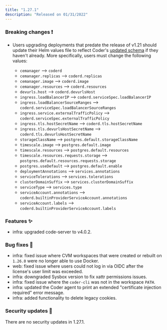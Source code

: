 ```yaml
---
title: "1.27.1"
description: "Released on 01/31/2022"
---
```


### Breaking changes ❗

- Users upgrading deployments that predate the release of v1.21 should update
  their Helm values file to reflect Coder's [updated schema] if they haven't
  already. More specifically, users must change the following values:

  - `cemanager` --> `coderd`
  - `cemanager.replicas` --> `coderd.replicas`
  - `cemanager.image` --> `coderd.image`
  - `cemanager.resources` --> `coderd.resources`
  - `devurls.host` --> `coderd.devurlsHost`
  - `ingress.loadBalancerIP` --> `coderd.serviceSpec.loadBalancerIP`
  - `ingress.loadBalancerSourceRanges` -->
    `coderd.serviceSpec.loadBalancerSourceRanges`
  - `ingress.service.externalTrafficPolicy` -->
    `coderd.serviceSpec.externalTrafficPolicy`
  - `ingress.tls.hostSecretName` --> `coderd.tls.hostSecretName`
  - `ingress.tls.devurlsHostSecretName` --> `coderd.tls.devurlsHostSecretName`
  - `storageClassName` --> `postgres.default.storageClassName`
  - `timescale.image` --> `postgres.default.image`
  - `timescale.resources` --> `postgres.default.resources`
  - `timescale.resources.requests.storage` -->
    `postgres.default.resources.requests.storage`
  - `postgres.useDefault` --> `postgres.default.enable`
  - `deploymentAnnotations` --> `services.annotations`
  - `serviceTolerations` --> `services.tolerations`
  - `clusterDomainSuffix` --> `services.clusterDomainSuffix`
  - `serviceType` --> `services.type`
  - `serviceAccount.annotations` -->
    `coderd.builtinProviderServiceAccount.annotations`
  - `serviceAccount.labels` --> `coderd.builtinProviderServiceAccount.labels`

<!-- Turn off linting to avoid changing the link -->
<!-- markdownlint-disable MD044 -->

[updated schema]:
  https://github.com/coder/enterprise-helm/blob/1.27.0/values.yaml

<!-- markdownlint-enable MD044 -->

### Features ✨

- infra: upgraded code-server to v4.0.2.

### Bug fixes 🐛

- infra: fixed issue where CVM workspaces that were created or rebuilt on
  `1.26.0` were no longer able to use Docker.
- web: fixed issue where users could not log in via OIDC after the license's
  user limit was exceeded.
- infra: downgraded Sysbox version to fix xattr permissions issues.
- infra: fixed issue where the `coder-cli` was not in the workspace `PATH`.
- infra: updated the Coder agent to print an extended "certificate injection
  required" error message.
- infra: added functionality to delete legacy cookies.

### Security updates 🔐

There are no security updates in 1.27.1.
